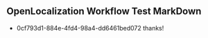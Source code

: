 ## OpenLocalization Workflow Test MarkDown
* 0cf793d1-884e-4fd4-98a4-dd6461bed072 thanks!

<!--HONumber=Jul16_HO2-->


